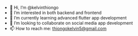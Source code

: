 - 👋 Hi, I’m @kelvinthiongo
- 👀 I’m interested in both backend and frontend
- 🌱 I’m currently learning advanced flutter app development 
- 💞️ I’m looking to collaborate on social media app development 
- 📫 How to reach me: thiongokelvin5@gmail.com 
<!---
kelvinthiongo/kelvinthiongo is a ✨ special ✨ repository because its `README.md` (this file) appears on your GitHub profile.
You can click the Preview link to take a look at your changes.
--->
